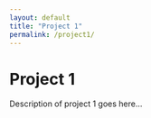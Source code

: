 ```yaml
---
layout: default
title: "Project 1"
permalink: /project1/
---
```


# Project 1

Description of project 1 goes here...

